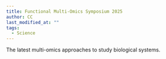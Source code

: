 ```yaml
---
title: Functional Multi-Omics Symposium 2025
author: CC
last_modified_at: ""
tags:
  - Science
---
```

<!-- excerpt start -->
The latest multi-omics approaches to study biological systems.
<!-- excerpt end -->
